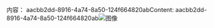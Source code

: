 <span data-ttu-id="9cc01-101">内容： aacbb2dd-8916-4a74-8a50-124f664820ab</span><span class="sxs-lookup"><span data-stu-id="9cc01-101">Content: aacbb2dd-8916-4a74-8a50-124f664820ab</span></span>![图像](6b2e1682-ee7f-4d24-8648-076ff4eb6755.png)

